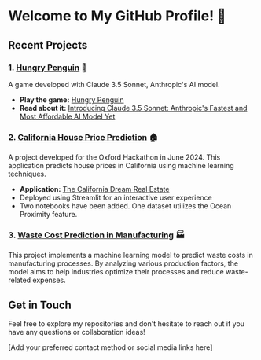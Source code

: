 # Welcome to My GitHub Profile! 👋

## Recent Projects

### 1. [Hungry Penguin](https://github.com/dimplefrancis/hungry-penguin) 🐧
A game developed with Claude 3.5 Sonnet, Anthropic's AI model.

- **Play the game:** [Hungry Penguin](https://hungry-penguin.vercel.app/)
- **Read about it:** [Introducing Claude 3.5 Sonnet: Anthropic's Fastest and Most Affordable AI Model Yet](https://medium.com/@dimplefrancis/introducing-claude-3-5-sonnet-anthropics-fastest-and-most-affordable-ai-model-yet-31978ad30ebb)

### 2. [California House Price Prediction](https://github.com/dimplefrancis/California-House-Price-Prediction) 🏠
A project developed for the Oxford Hackathon in June 2024. This application predicts house prices in California using machine learning techniques.

- **Application:** [The California Dream Real Estate](https://housevalpredictor.streamlit.app/)
- Deployed using Streamlit for an interactive user experience
- Two notebooks have been added. One dataset utilizes the Ocean Proximity feature. 

### 3. [Waste Cost Prediction in Manufacturing](https://github.com/dimplefrancis/Waste-Cost-Prediction) 🏭
This project implements a machine learning model to predict waste costs in manufacturing processes. By analyzing various production factors, the model aims to help industries optimize their processes and reduce waste-related expenses.

## Get in Touch
Feel free to explore my repositories and don't hesitate to reach out if you have any questions or collaboration ideas!

[Add your preferred contact method or social media links here]
